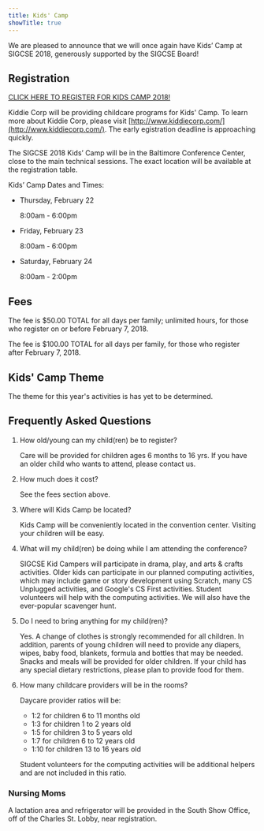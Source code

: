 ```yaml
---
title: Kids' Camp
showTitle: true
---
```


We are pleased to announce that we will once again have Kids’ Camp at
SIGCSE 2018, generously supported by the SIGCSE Board!

## Registration

<div class="alert alert-success text-center">
<span class="glyphicon glyphicon-ok" aria-hidden="true"></span> <a href="https://form.jotform.com/KiddieCorp/ACM-SIGCSE18kids">CLICK HERE TO REGISTER FOR KIDS CAMP 2018!</a>
</div>

Kiddie Corp will be providing childcare
programs for Kids' Camp. To learn more about Kiddie Corp, please visit
[http://www.kiddiecorp.com/](http://www.kiddiecorp.com/). The early
egistration deadline is approaching quickly.

The SIGCSE 2018 Kids’ Camp will be in the Baltimore Conference Center,
close to the main technical sessions. The exact
location will be available at the registration table.

Kids’ Camp Dates and Times:

* Thursday, February 22

    8:00am - 6:00pm

* Friday, February 23

    8:00am - 6:00pm

* Saturday, February 24

    8:00am - 2:00pm

## Fees

The fee is $50.00 TOTAL for all days per family; unlimited hours, for those
who register on or before February 7, 2018.

The fee is $100.00 TOTAL for all days per family, for those
who register after February 7, 2018. 


## Kids' Camp Theme

The theme for this year's activities is has yet to be determined.

<!--The camp organizers are developing the activities for this year's event
around the theme of **Superheroes**.-->

## Frequently Asked Questions

1. How old/young can my child(ren) be to register?

    Care will be provided for children ages 6 months to 16 yrs. If you have an older child who wants to attend, please contact us.

1. How much does it cost?

    See the fees section above.

1. Where will Kids Camp be located?

    Kids Camp will be conveniently located in the convention center. Visiting your children will be easy.

1. What will my child(ren) be doing while I am attending the conference?

    SIGCSE Kid Campers will participate in drama, play, and arts & crafts activities. Older kids can participate in our planned computing activities, which may include game or story development using Scratch, many CS Unplugged activities, and Google's CS First activities. Student volunteers will help with the computing activities. We will also have the ever-popular scavenger hunt.

1. Do I need to bring anything for my child(ren)?

    Yes. A change of clothes is strongly recommended for all children. In addition, parents of young children will need to provide any diapers, wipes, baby food, blankets, formula and bottles that may be needed. Snacks and meals will be provided for older children.  If your child has any special dietary restrictions, please plan to provide food for them.

1. How many childcare providers will be in the rooms?

    Daycare provider ratios will be:

      * 1:2 for children 6 to 11 months old
      * 1:3 for children 1 to 2 years old
      * 1:5 for children 3 to 5 years old
      * 1:7 for children 6 to 12 years old
      * 1:10 for children 13 to 16 years old

    Student volunteers for the computing activities will be additional helpers and are not included in this ratio.

### Nursing Moms

A lactation area and refrigerator will be provided in the South Show Office, off of the Charles St. Lobby, near registration.